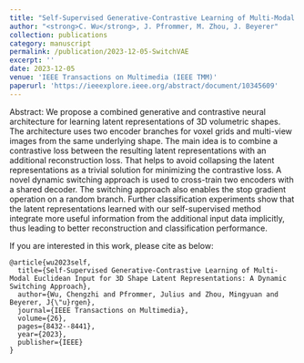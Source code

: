 ```yaml
---
title: "Self-Supervised Generative-Contrastive Learning of Multi-Modal Euclidean Input for 3D Shape Latent Representations: A Dynamic Switching Approach"
author: "<strong>C. Wu</strong>, J. Pfrommer, M. Zhou, J. Beyerer"
collection: publications
category: manuscript
permalink: /publication/2023-12-05-SwitchVAE
excerpt: ''
date: 2023-12-05
venue: 'IEEE Transactions on Multimedia (IEEE TMM)'
paperurl: 'https://ieeexplore.ieee.org/abstract/document/10345609'
---
```


Abstract: We propose a combined generative and contrastive neural architecture for learning latent representations of 3D volumetric shapes. The architecture uses two encoder branches for voxel grids and multi-view images from the same underlying shape. The main idea is to combine a contrastive loss between the resulting latent representations with an additional reconstruction loss. That helps to avoid collapsing the latent representations as a trivial solution for minimizing the contrastive loss. A novel dynamic switching approach is used to cross-train two encoders with a shared decoder. The switching approach also enables the stop gradient operation on a random branch. Further classification experiments show that the latent representations learned with our self-supervised method integrate more useful information from the additional input data implicitly, thus leading to better reconstruction and classification performance.


If you are interested in this work, please cite as below:

```text
@article{wu2023self,
  title={Self-Supervised Generative-Contrastive Learning of Multi-Modal Euclidean Input for 3D Shape Latent Representations: A Dynamic Switching Approach},
  author={Wu, Chengzhi and Pfrommer, Julius and Zhou, Mingyuan and Beyerer, J{\"u}rgen},
  journal={IEEE Transactions on Multimedia},
  volume={26},
  pages={8432--8441},
  year={2023},
  publisher={IEEE}
}
```
